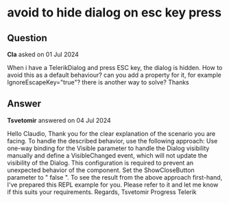 # avoid to hide dialog on esc key press

## Question

**Cla** asked on 01 Jul 2024

When i have a TelerikDialog and press ESC key, the dialog is hidden. How to avoid this as a default behaviour? can you add a property for it, for example IgnoreEscapeKey="true"? there is another way to solve? Thanks

## Answer

**Tsvetomir** answered on 04 Jul 2024

Hello Claudio, Thank you for the clear explanation of the scenario you are facing. To handle the described behavior, use the following approach: Use one-way binding for the Visible parameter to handle the Dialog visibility manually and define a VisibleChanged event, which will not update the visibility of the Dialog. This configuration is required to prevent an unexpected behavior of the component. Set the ShowCloseButton parameter to " false ". To see the result from the above approach first-hand, I've prepared this REPL example for you. Please refer to it and let me know if this suits your requirements. Regards, Tsvetomir Progress Telerik
